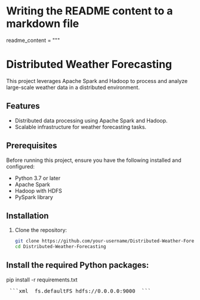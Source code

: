 # Writing the README content to a markdown file
readme_content = """
# Distributed Weather Forecasting

This project leverages Apache Spark and Hadoop to process and analyze large-scale weather data in a distributed environment.

## Features
- Distributed data processing using Apache Spark and Hadoop.
- Scalable infrastructure for weather forecasting tasks.

## Prerequisites
Before running this project, ensure you have the following installed and configured:
- Python 3.7 or later
- Apache Spark
- Hadoop with HDFS
- PySpark library

## Installation

1. Clone the repository:
   ```bash
   git clone https://github.com/your-username/Distributed-Weather-Forecasting.git
   cd Distributed-Weather-Forecasting
## Install the required Python packages:
pip install -r requirements.txt

<pre> ```xml <property> <name>fs.defaultFS</name> <value>hdfs://0.0.0.0:9000</value> </property> ``` </pre>

